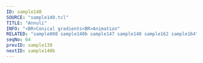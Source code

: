 ```yaml
---
ID: sample140
SOURCE: "sample140.tcl"
TITLE: "Annuli"
INFO: "<BR>Conical gradients<BR>Animation"
RELATED: "sample008 sample140b sample147 sample148 sample162 sample164"
seqNo: 64
prevID: sample139
nextID: sample140b
---
```

